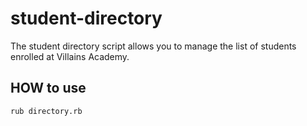 # student-directory

The student directory script allows you to manage the list of students enrolled at Villains Academy.

## HOW to use 

```shell
rub directory.rb
```
